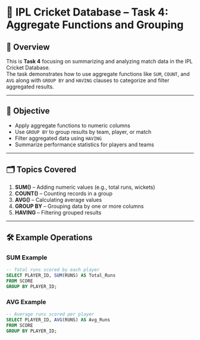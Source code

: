 # 🏏 IPL Cricket Database – Task 4: Aggregate Functions and Grouping

## 📌 Overview
This is **Task 4** focusing on summarizing and analyzing match data in the IPL Cricket Database.  
The task demonstrates how to use aggregate functions like `SUM`, `COUNT`, and `AVG` along with `GROUP BY` and `HAVING` clauses to categorize and filter aggregated results.

---

## 🎯 Objective
- Apply aggregate functions to numeric columns  
- Use `GROUP BY` to group results by team, player, or match  
- Filter aggregated data using `HAVING`  
- Summarize performance statistics for players and teams  

---

## 🗂 Topics Covered
1. **SUM()** – Adding numeric values (e.g., total runs, wickets)  
2. **COUNT()** – Counting records in a group  
3. **AVG()** – Calculating average values  
4. **GROUP BY** – Grouping data by one or more columns  
5. **HAVING** – Filtering grouped results  

---

## 🛠 Example Operations

### SUM Example
```sql
-- Total runs scored by each player
SELECT PLAYER_ID, SUM(RUNS) AS Total_Runs
FROM SCORE
GROUP BY PLAYER_ID;
```

### AVG Example
```sql
-- Average runs scored per player
SELECT PLAYER_ID, AVG(RUNS) AS Avg_Runs
FROM SCORE
GROUP BY PLAYER_ID;
```
